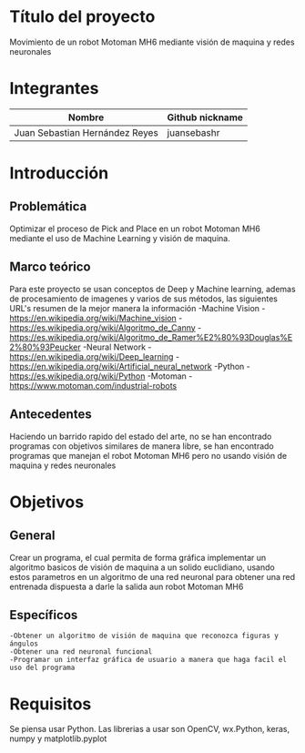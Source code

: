 
# Título del proyecto
Movimiento de un robot Motoman MH6 mediante visión de maquina y redes neuronales
# Integrantes

| Nombre | Github nickname |
|--------|-----------------|
| Juan Sebastian Hernández Reyes | juansebashr |
 
# Introducción

## Problemática
Optimizar el proceso de Pick and Place en un robot Motoman MH6 mediante el uso de Machine Learning y visión de maquina.

## Marco teórico

Para este proyecto se usan conceptos de Deep y Machine learning, ademas de procesamiento de imagenes y varios de sus métodos, las siguientes URL's resumen de la mejor manera la información
	-Machine Vision
		-https://en.wikipedia.org/wiki/Machine_vision 
		-https://es.wikipedia.org/wiki/Algoritmo_de_Canny
		-https://es.wikipedia.org/wiki/Algoritmo_de_Ramer%E2%80%93Douglas%E2%80%93Peucker
	-Neural Network
		-https://en.wikipedia.org/wiki/Deep_learning
		-https://en.wikipedia.org/wiki/Artificial_neural_network
-Python
		-https://es.wikipedia.org/wiki/Python
-Motoman
		-https://www.motoman.com/industrial-robots

## Antecedentes

Haciendo un barrido rapido del estado del arte, no se han encontrado programas con objetivos similares de manera libre, se han encontrado programas que manejan el robot Motoman MH6 pero no usando visión de maquina y redes neuronales

# Objetivos

## General

Crear un programa, el cual permita de forma gráfica implementar un algoritmo basicos de visión de maquina a un solido euclidiano, usando estos parametros en un algoritmo de una red neuronal para obtener una red entrenada dispuesta a darle la salida aun robot Motoman MH6

## Específicos

	-Obtener un algoritmo de visión de maquina que reconozca figuras y ángulos
	-Obtener una red neuronal funcional 
	-Programar un interfaz gráfica de usuario a manera que haga facil el uso del programa

# Requisitos
  Se piensa usar Python.
  Las librerias a usar son OpenCV, wx.Python, keras, numpy y matplotlib.pyplot
